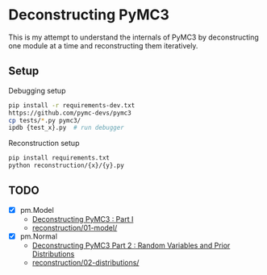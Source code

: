 # Deconstructing PyMC3

This is my attempt to understand the internals of PyMC3
by deconstructing one module at a time and reconstructing them iteratively.

## Setup

Debugging setup

```bash
pip install -r requirements-dev.txt
https://github.com/pymc-devs/pymc3
cp tests/*.py pymc3/
ipdb {test_x}.py  # run debugger
```

Reconstruction setup

```bash
pip install requirements.txt
python reconstruction/{x}/{y}.py
```

## TODO

- [x] pm.Model
  - [Deconstructing PyMC3 : Part I](http://antithesis.pub/pymc3/deconstruction/2019/11/06/deconstructing-pymc3-part-i.html)
  - [reconstruction/01-model/](reconstruction/01-model/)
- [x] pm.Normal
  - [Deconstructing PyMC3 Part 2 : Random Variables and Prior Distributions](http://antithesis.pub/pymc3/deconstruction/2019/11/22/deconstructing-pymc3-part-2.html)
  - [reconstruction/02-distributions/](reconstruction/02-distributions/)
